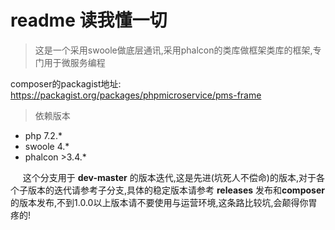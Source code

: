 # readme 读我懂一切
> 这是一个采用swoole做底层通讯,采用phalcon的类库做框架类库的框架,专门用于微服务编程

composer的packagist地址:
 https://packagist.org/packages/phpmicroservice/pms-frame

> 依赖版本
* php 7.2.*
* swoole 4.*
* phalcon  >3.4.*

&nbsp;&nbsp;&nbsp;&nbsp;&nbsp;这个分支用于 **dev-master** 的版本迭代,这是先进(坑死人不偿命)的版本,对于各个子版本的迭代请参考子分支,具体的稳定版本请参考 **releases** 发布和**composer**的版本发布,不到1.0.0以上版本请不要使用与运营环境,这条路比较坑,会颠得你胃疼的!
